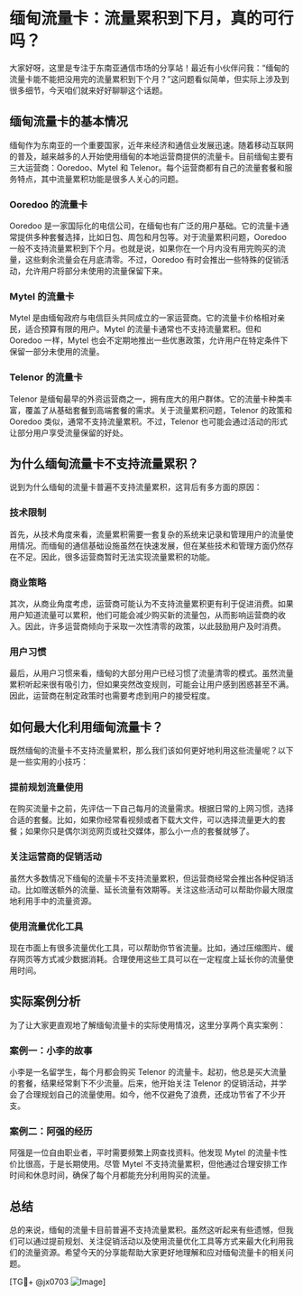 # 缅甸流量卡：流量累积到下月，真的可行吗？

大家好呀，这里是专注于东南亚通信市场的分享站！最近有小伙伴问我：“缅甸的流量卡能不能把没用完的流量累积到下个月？”这问题看似简单，但实际上涉及到很多细节，今天咱们就来好好聊聊这个话题。

## 缅甸流量卡的基本情况

缅甸作为东南亚的一个重要国家，近年来经济和通信业发展迅速。随着移动互联网的普及，越来越多的人开始使用缅甸的本地运营商提供的流量卡。目前缅甸主要有三大运营商：Ooredoo、Mytel 和 Telenor。每个运营商都有自己的流量套餐和服务特点，其中流量累积功能是很多人关心的问题。

### Ooredoo 的流量卡

Ooredoo 是一家国际化的电信公司，在缅甸也有广泛的用户基础。它的流量卡通常提供多种套餐选择，比如日包、周包和月包等。对于流量累积问题，Ooredoo 一般不支持流量累积到下个月。也就是说，如果你在一个月内没有用完购买的流量，这些剩余流量会在月底清零。不过，Ooredoo 有时会推出一些特殊的促销活动，允许用户将部分未使用的流量保留下来。

### Mytel 的流量卡

Mytel 是由缅甸政府与电信巨头共同成立的一家运营商。它的流量卡价格相对亲民，适合预算有限的用户。Mytel 的流量卡通常也不支持流量累积。但和 Ooredoo 一样，Mytel 也会不定期地推出一些优惠政策，允许用户在特定条件下保留一部分未使用的流量。

### Telenor 的流量卡

Telenor 是缅甸最早的外资运营商之一，拥有庞大的用户群体。它的流量卡种类丰富，覆盖了从基础套餐到高端套餐的需求。关于流量累积问题，Telenor 的政策和 Ooredoo 类似，通常不支持流量累积。不过，Telenor 也可能会通过活动的形式让部分用户享受流量保留的好处。

## 为什么缅甸流量卡不支持流量累积？

说到为什么缅甸的流量卡普遍不支持流量累积，这背后有多方面的原因：

### 技术限制

首先，从技术角度来看，流量累积需要一套复杂的系统来记录和管理用户的流量使用情况。而缅甸的通信基础设施虽然在快速发展，但在某些技术和管理方面仍然存在不足。因此，很多运营商暂时无法实现流量累积的功能。

### 商业策略

其次，从商业角度考虑，运营商可能认为不支持流量累积更有利于促进消费。如果用户知道流量可以累积，他们可能会减少购买新的流量包，从而影响运营商的收入。因此，许多运营商倾向于采取一次性清零的政策，以此鼓励用户及时消费。

### 用户习惯

最后，从用户习惯来看，缅甸的大部分用户已经习惯了流量清零的模式。虽然流量累积听起来很有吸引力，但如果突然改变规则，可能会让用户感到困惑甚至不满。因此，运营商在制定政策时也需要考虑到用户的接受程度。

## 如何最大化利用缅甸流量卡？

既然缅甸的流量卡不支持流量累积，那么我们该如何更好地利用这些流量呢？以下是一些实用的小技巧：

### 提前规划流量使用

在购买流量卡之前，先评估一下自己每月的流量需求。根据日常的上网习惯，选择合适的套餐。比如，如果你经常看视频或者下载大文件，可以选择流量更大的套餐；如果你只是偶尔浏览网页或社交媒体，那么小一点的套餐就够了。

### 关注运营商的促销活动

虽然大多数情况下缅甸的流量卡不支持流量累积，但运营商经常会推出各种促销活动。比如赠送额外的流量、延长流量有效期等。关注这些活动可以帮助你最大限度地利用手中的流量资源。

### 使用流量优化工具

现在市面上有很多流量优化工具，可以帮助你节省流量。比如，通过压缩图片、缓存网页等方式减少数据消耗。合理使用这些工具可以在一定程度上延长你的流量使用时间。

## 实际案例分析

为了让大家更直观地了解缅甸流量卡的实际使用情况，这里分享两个真实案例：

### 案例一：小李的故事

小李是一名留学生，每个月都会购买 Telenor 的流量卡。起初，他总是买大流量的套餐，结果经常剩下不少流量。后来，他开始关注 Telenor 的促销活动，并学会了合理规划自己的流量使用。如今，他不仅避免了浪费，还成功节省了不少开支。

### 案例二：阿强的经历

阿强是一位自由职业者，平时需要频繁上网查找资料。他发现 Mytel 的流量卡性价比很高，于是长期使用。尽管 Mytel 不支持流量累积，但他通过合理安排工作时间和休息时间，确保了每个月都能充分利用购买的流量。

## 总结

总的来说，缅甸的流量卡目前普遍不支持流量累积。虽然这听起来有些遗憾，但我们可以通过提前规划、关注促销活动以及使用流量优化工具等方式来最大化利用我们的流量资源。希望今天的分享能帮助大家更好地理解和应对缅甸流量卡的相关问题。

[TG💪+ @jx0703 ![Image](https://github.com/user-attachments/assets/dbca1d08-cadb-493c-b0ec-ad6f7a83f270)]